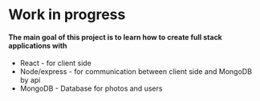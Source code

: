 # Work in progress

#### The main goal of this project is to learn how to create full stack applications with
- React - for client side 
- Node/express - for communication between client side and MongoDB by api
- MongoDB - Database for photos and users
